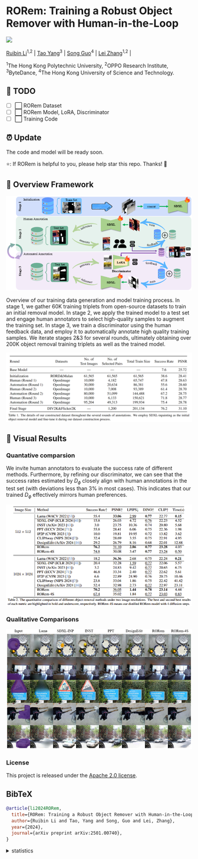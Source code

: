 # RORem: Training a Robust Object Remover with Human-in-the-Loop

<a href='https://arxiv.org/abs/2501.00740'><img src='https://img.shields.io/badge/arXiv-2501.00740-b31b1b.svg'></a>

[Ruibin Li](https://github.com/leeruibin)<sup>1,2</sup>
| [Tao Yang](https://github.com/yangxy)<sup>3</sup> | 
[Song Guo](https://scholar.google.com/citations?user=Ib-sizwAAAAJ&hl=en)<sup>4</sup> | 
[Lei Zhang](https://scholar.google.com/citations?user=wzdCc-QAAAAJ&hl=en)<sup>1,2</sup> | 

<sup>1</sup>The Hong Kong Polytechnic University, <sup>2</sup>OPPO Research Institute, <sup>3</sup>ByteDance, <sup>4</sup>The Hong Kong University of Science and Technology.

## 📌 TODO
<!-- ✅ -->
- [ ] ⬜️ RORem Dataset
- [ ] ⬜️ RORem Model, LoRA, Discriminator
- [ ] ⬜️ Training Code

## ⏰ Update
The code and model will be ready soon.

⭐: If RORem is helpful to you, please help star this repo. Thanks! 🤗

## 🌟 Overview Framework

![pipeline](figures/pipeline.png)


Overview of our training data generation and model training process. In stage 1, we gather 60K training triplets from open-source datasets to train an initial removal model. In stage 2, we apply the trained model to a test set and engage human annotators to select high-quality samples to augment the training set. In stage 3, we train a discriminator using the human feedback data, and employ it to automatically annotate high quality training samples. We iterate stages 2\&3 for several rounds, ultimately obtaining over 200K object removal training triplets as well as the trained model.

![number](figures/data_collection.png)

## 🌟 Visual Results

### Quantative comparsion

We invite human annotators to evaluate the success rate of different methods. Furthermore, by refining our discriminator, we can see that the success rates estimated by $D_{\phi}$ closely align with human annotations in the test set (with deviations less than 3% in most cases). This indicates that our trained $D_{\phi}$ effectively mirrors human preferences.

![result](figures/quantative_result.png)

### Qualitative Comparisons
![result](figures/result.png)

<!-- ### Citations
If our code helps your research or work, please consider citing our paper.
The following are BibTeX references: -->

### License
This project is released under the [Apache 2.0 license](LICENSE).

## BibTeX

```bibtex
@article{li2024RORem,
  title={RORem: Training a Robust Object Remover with Human-in-the-Loop},
  author={Ruibin Li and Tao, Yang and Song, Guo and Lei, Zhang},
  year={2024},
  journal={arXiv preprint arXiv:2501.00740},
}
```

<details>
<summary>statistics</summary>

![visitors](https://visitor-badge.laobi.icu/badge?page_id=leeruibin/RORem)
![stars](https://img.shields.io/github/stars/leeruibin/RORem)
![forks](https://img.shields.io/github/forks/leeruibin/RORem)

</details>